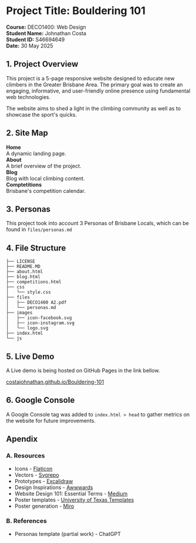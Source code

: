 # Project Title: Bouldering 101

**Course:** DECO1400: Web Design <br>
**Student Name:** Johnathan Costa <br>
**Student ID:** S46694649 <br>
**Date:** 30 May 2025 <br>

## 1. Project Overview

This project is a 5-page responsive website designed to educate new climbers in the Greater Brisbane Area. The primary goal was to create an engaging, informative, and user-friendly online presence using fundamental web technologies.

The website aims to shed a light in the climbing community as well as to showcase the sport's quicks.

## 2. Site Map

**Home**  
  A dynamic landing page. <br>
**About**  
  A brief overview of the project.  <br>
**Blog**  
  Blog with local climbing content. <br>
**Comptetitions**  
  Brisbane's competition calendar.

## 3. Personas
This project took into account 3 Personas of Brisbane Locals, which can be found in `files/personas.md`

## 4. File Structure
```
├── LICENSE
├── README.MD
├── about.html
├── blog.html
├── competitions.html
├── css
│   └── style.css
├── files
│   ├── DECO1400 A2.pdf
│   └── personas.md
├── images
│   ├── icon-facebook.svg
│   ├── icon-instagram.svg
│   └── logo.svg
├── index.html
└── js
```

## 5. Live Demo
A Live demo is being hosted on GitHub Pages in the link bellow.

[costajohnathan.github.io/Bouldering-101](https://costajohnathan.github.io/Bouldering-101/index.html)

## 6. Google Console
A Google Console tag was added to `index.html > head` to gather metrics on the website for future improvements.

## Apendix
### A. Resources
- Icons - [Flaticon](https://www.flaticon.com/)
- Vectors - [Svgrepo](https://www.svgrepo.com/vectors)
- Prototypes - [Excalidraw](https://excalidraw.com/)
- Design Inspirations - [Awwwards](https://www.awwwards.com/)
- Website Design 101: Essential Terms - [Medium](https://medium.com/tylerdi/website-design-101-essential-terms-64bc4a52847f)
- Poster templates - [University of Texas Templates](https://undergradcollege.utexas.edu/academics/undergraduate-research/guide-creating-research-posters/poster-design-templates)
- Poster generation - [Miro](https://miro.com/)


### B. References
- Personas template (partial work) - ChatGPT